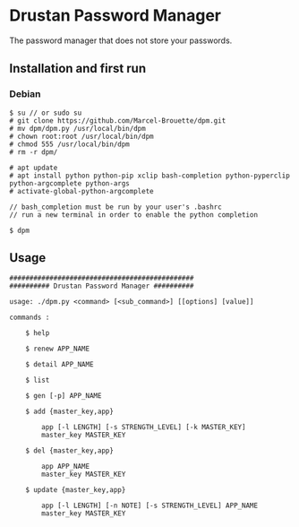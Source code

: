 # Drustan Password Manager

The password manager that does not store your passwords.

## Installation and first run

### Debian

    $ su // or sudo su
    # git clone https://github.com/Marcel-Brouette/dpm.git 
    # mv dpm/dpm.py /usr/local/bin/dpm
    # chown root:root /usr/local/bin/dpm
    # chmod 555 /usr/local/bin/dpm
    # rm -r dpm/

    # apt update
    # apt install python python-pip xclip bash-completion python-pyperclip python-argcomplete python-args
    # activate-global-python-argcomplete

    // bash_completion must be run by your user's .bashrc
    // run a new terminal in order to enable the python completion

    $ dpm

## Usage

    ##############################################
    ########## Drustan Password Manager ##########

    usage: ./dpm.py <command> [<sub_command>] [[options] [value]]

    commands :

        $ help

        $ renew APP_NAME

        $ detail APP_NAME

        $ list

        $ gen [-p] APP_NAME

        $ add {master_key,app}

            app [-l LENGTH] [-s STRENGTH_LEVEL] [-k MASTER_KEY]
            master_key MASTER_KEY

        $ del {master_key,app}

            app APP_NAME
            master_key MASTER_KEY

        $ update {master_key,app}

            app [-l LENGTH] [-n NOTE] [-s STRENGTH_LEVEL] APP_NAME
            master_key MASTER_KEY



